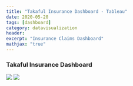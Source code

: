 ```yaml
---
title: "Takaful Insurance Dashboard - Tableau"
date: 2020-05-20
tags: [dashboard]
category: datavisualization
header:
excerpt: "Insurance Claims Dashboard"
mathjax: "true"
---
```




### Takaful Insurance Dashboard
<img src="{{ site.url }}{{ site.baseurl }}/images/takaful/1.png">

<img src="{{ site.url }}{{ site.baseurl }}/images/takaful/2.png">